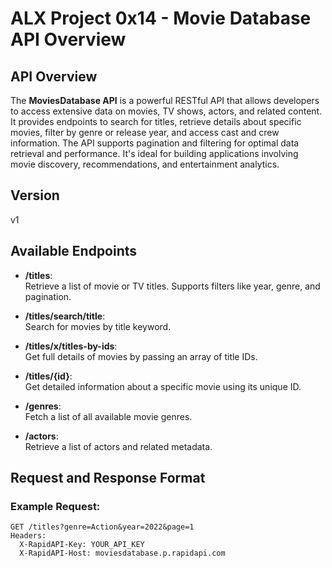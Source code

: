 # ALX Project 0x14 - Movie Database API Overview

## API Overview

The **MoviesDatabase API** is a powerful RESTful API that allows developers to access extensive data on movies, TV shows, actors, and related content. It provides endpoints to search for titles, retrieve details about specific movies, filter by genre or release year, and access cast and crew information. The API supports pagination and filtering for optimal data retrieval and performance. It's ideal for building applications involving movie discovery, recommendations, and entertainment analytics.

## Version

v1

## Available Endpoints

- **/titles**:  
  Retrieve a list of movie or TV titles. Supports filters like year, genre, and pagination.

- **/titles/search/title**:  
  Search for movies by title keyword.

- **/titles/x/titles-by-ids**:  
  Get full details of movies by passing an array of title IDs.

- **/titles/{id}**:  
  Get detailed information about a specific movie using its unique ID.

- **/genres**:  
  Fetch a list of all available movie genres.

- **/actors**:  
  Retrieve a list of actors and related metadata.

## Request and Response Format

### Example Request:

```http
GET /titles?genre=Action&year=2022&page=1
Headers:
  X-RapidAPI-Key: YOUR_API_KEY
  X-RapidAPI-Host: moviesdatabase.p.rapidapi.com
